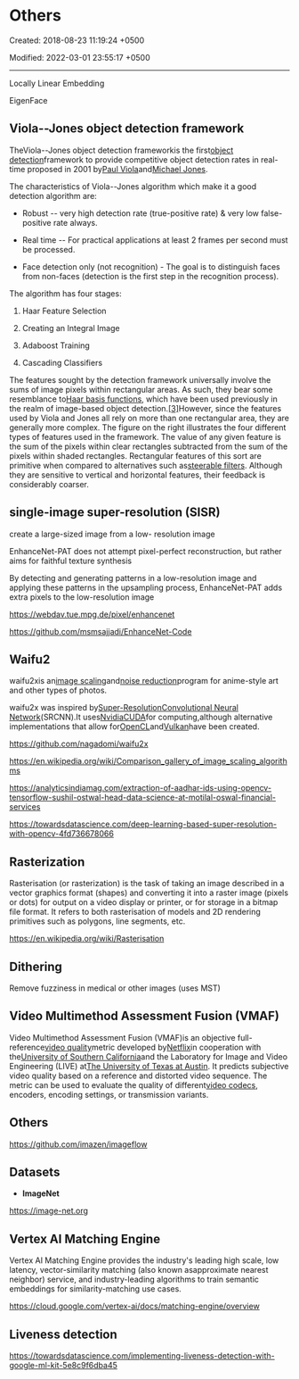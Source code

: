 # Others

Created: 2018-08-23 11:19:24 +0500

Modified: 2022-03-01 23:55:17 +0500

---

Locally Linear Embedding

EigenFace

## Viola--Jones object detection framework

TheViola--Jones object detection frameworkis the first[object detection](https://en.wikipedia.org/wiki/Object_detection)framework to provide competitive object detection rates in real-time proposed in 2001 by[Paul Viola](https://en.wikipedia.org/wiki/Paul_Viola)and[Michael Jones](https://en.wikipedia.org/wiki/Michael_Jones_(scientist)).

The characteristics of Viola--Jones algorithm which make it a good detection algorithm are:

- Robust -- very high detection rate (true-positive rate) & very low false-positive rate always.
- Real time -- For practical applications at least 2 frames per second must be processed.

- Face detection only (not recognition) - The goal is to distinguish faces from non-faces (detection is the first step in the recognition process).

The algorithm has four stages:

1. Haar Feature Selection

2. Creating an Integral Image

3. Adaboost Training

4. Cascading Classifiers

The features sought by the detection framework universally involve the sums of image pixels within rectangular areas. As such, they bear some resemblance to[Haar basis functions](https://en.wikipedia.org/wiki/Haar-like_feature), which have been used previously in the realm of image-based object detection.[[3]](https://en.wikipedia.org/wiki/Viola%E2%80%93Jones_object_detection_framework#cite_note-3)However, since the features used by Viola and Jones all rely on more than one rectangular area, they are generally more complex. The figure on the right illustrates the four different types of features used in the framework. The value of any given feature is the sum of the pixels within clear rectangles subtracted from the sum of the pixels within shaded rectangles. Rectangular features of this sort are primitive when compared to alternatives such as[steerable filters](https://en.wikipedia.org/wiki/Steerable_filter). Although they are sensitive to vertical and horizontal features, their feedback is considerably coarser.

## single-image super-resolution (SISR)

create a large-sized image from a low- resolution image

EnhanceNet-PAT does not attempt pixel-perfect reconstruction, but rather aims for faithful texture synthesis

By detecting and generating patterns in a low-resolution image and applying these patterns in the upsampling process, EnhanceNet-PAT adds extra pixels to the low-resolution image

<https://webdav.tue.mpg.de/pixel/enhancenet>

<https://github.com/msmsajjadi/EnhanceNet-Code>

## Waifu2

waifu2xis an[image scaling](https://en.wikipedia.org/wiki/Image_scaling)and[noise reduction](https://en.wikipedia.org/wiki/Noise_reduction)program for anime-style art and other types of photos.

waifu2x was inspired by[Super-Resolution](https://en.wikipedia.org/wiki/Super-resolution_imaging)[Convolutional Neural Network](https://en.wikipedia.org/wiki/Convolutional_Neural_Network)(SRCNN).It uses[Nvidia](https://en.wikipedia.org/wiki/Nvidia)[CUDA](https://en.wikipedia.org/wiki/CUDA)for computing,although alternative implementations that allow for[OpenCL](https://en.wikipedia.org/wiki/OpenCL)and[Vulkan](https://en.wikipedia.org/wiki/Vulkan_(API))have been created.

<https://github.com/nagadomi/waifu2x>

<https://en.wikipedia.org/wiki/Comparison_gallery_of_image_scaling_algorithms>

<https://analyticsindiamag.com/extraction-of-aadhar-ids-using-opencv-tensorflow-sushil-ostwal-head-data-science-at-motilal-oswal-financial-services>

<https://towardsdatascience.com/deep-learning-based-super-resolution-with-opencv-4fd736678066>

## Rasterization

Rasterisation (or rasterization) is the task of taking an image described in a vector graphics format (shapes) and converting it into a raster image (pixels or dots) for output on a video display or printer, or for storage in a bitmap file format. It refers to both rasterisation of models and 2D rendering primitives such as polygons, line segments, etc.

<https://en.wikipedia.org/wiki/Rasterisation>

## Dithering

Remove fuzziness in medical or other images (uses MST)

## Video Multimethod Assessment Fusion (VMAF)

Video Multimethod Assessment Fusion (VMAF)is an objective full-reference[video quality](https://en.wikipedia.org/wiki/Video_quality)metric developed by[Netflix](https://en.wikipedia.org/wiki/Netflix)in cooperation with the[University of Southern California](https://en.wikipedia.org/wiki/University_of_Southern_California)and the Laboratory for Image and Video Engineering (LIVE) at[The University of Texas at Austin](https://en.wikipedia.org/wiki/The_University_of_Texas_at_Austin). It predicts subjective video quality based on a reference and distorted video sequence. The metric can be used to evaluate the quality of different[video codecs](https://en.wikipedia.org/wiki/Video_codec), encoders, encoding settings, or transmission variants.

## Others

<https://github.com/imazen/imageflow>

## Datasets

- **ImageNet**

<https://image-net.org>

## Vertex AI Matching Engine

Vertex AI Matching Engine provides the industry's leading high scale, low latency, vector-similarity matching (also known asapproximate nearest neighbor) service, and industry-leading algorithms to train semantic embeddings for similarity-matching use cases.

<https://cloud.google.com/vertex-ai/docs/matching-engine/overview>

## Liveness detection

<https://towardsdatascience.com/implementing-liveness-detection-with-google-ml-kit-5e8c9f6dba45>
